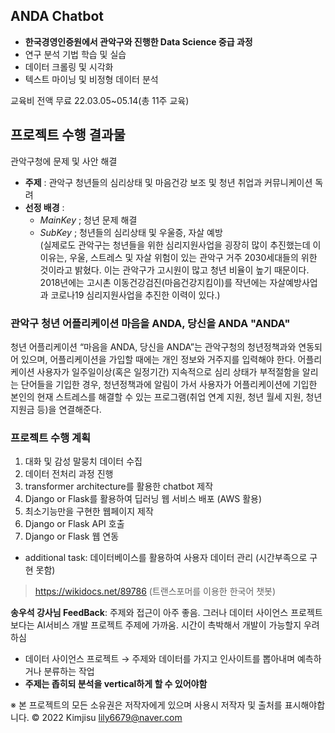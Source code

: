 ## ANDA Chatbot

- <b>한국경영인증원에서 관악구와 진행한 Data Science 중급 과정 </b>
- 연구 분석 기법 학습 및 실습
- 데이터 크롤링 및 시각화
- 텍스트 마이닝 및 비정형 데이터 분석

교육비 전액 무료
22.03.05~05.14(총 11주 교육)

## 프로젝트 수행 결과물
관악구청에 문제 및 사안 해결

- <b>주제</b> : 관악구 청년들의 심리상태 및 마음건강 보조 및 청년 취업과 커뮤니케이션 독려  
- <b>선정 배경</b> :   
  - *MainKey* ; 청년 문제 해결  
  - *SubKey* ; 청년들의 심리상태 및 우울증, 자살 예방  
(실제로도 관악구는 청년들을 위한 심리지원사업을 굉장히 많이 추진했는데 이 이유는, 우울, 스트레스 및 자살 위험이 있는 관악구 거주 2030세대들의 위한 것이라고 밝혔다. 이는 관악구가 고시원이 많고 청년 비율이 높기 때문이다. 2018년에는 고시촌 이동건강검진(마음건강지킴이)를 작년에는 자살예방사업과 코로나19 심리지원사업을 추진한 이력이 있다.)

### 관악구 청년 어플리케이션 마음을 ANDA, 당신을 ANDA   "ANDA" 
청년 어플리케이션 “마음을 ANDA, 당신을 ANDA”는 관악구청의 청년정책과와 연동되어 있으며, 
어플리케이션을 가입할 때에는 개인 정보와 거주지를 입력해야 한다. 
어플리케이션 사용자가 일주일이상(혹은 일정기간) 지속적으로 심리 상태가 부적절함을 알리는 단어들을 기입한 경우, 
청년정책과에 알림이 가서 사용자가 어플리케이션에 기입한 본인의 현재 스트레스를 해결할 수 있는 프로그램(취업 연계 지원, 청년 월세 지원, 청년 지원금 등)을 연결해준다.

### 프로젝트 수행 계획
1. 대화 및 감성 말뭉치 데이터 수집
2. 데이터 전처리 과정 진행
3. transformer architecture를 활용한 chatbot 제작
4. Django or Flask를 활용하여 딥러닝 웹 서비스 배포 (AWS 활용)
5. 최소기능만을 구현한 웹페이지 제작
6. Django or Flask API 호출
7. Django or Flask 웹 연동
+ additional task: 데이터베이스를 활용하여 사용자 데이터 관리 (시간부족으로 구현 못함)

>https://wikidocs.net/89786 (트랜스포머를 이용한 한국어 챗봇)
  
<b>송우석 강사님 FeedBack</b>: 주제와 접근이 아주 좋음. 그러나 데이터 사이언스 프로젝트보다는 AI서비스 개발 프로젝트 주제에 가까움. 시간이 촉박해서 개발이 가능할지 우려하심
- 데이터 사이언스 프로젝트 → 주제와 데이터를 가지고 인사이트를 뽑아내며 예측하거나 분류하는 작업
- **주제는 좁히되 분석을 vertical하게 할 수 있어야함**

※ 본 프로젝트의 모든 소유권은 저작자에게 있으며 사용시 저작자 및 출처를 표시해야합니다.
© 2022 Kimjisu <lily6679@naver.com>
